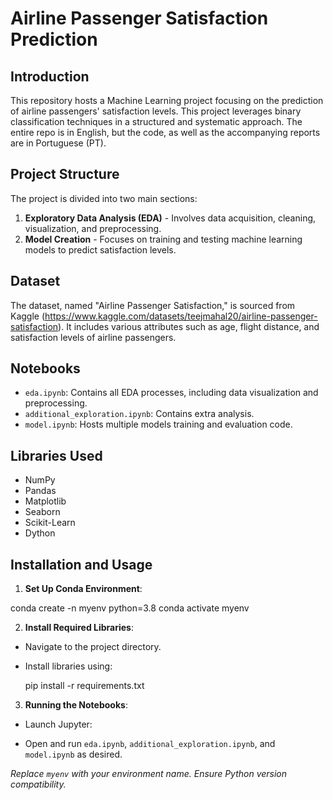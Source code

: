 # Airline Passenger Satisfaction Prediction

## Introduction
This repository hosts a Machine Learning project focusing on the prediction of airline passengers' satisfaction levels.  This project leverages binary classification techniques in a structured and systematic approach.
The entire repo is in English, but the code, as well as the accompanying reports are in Portuguese (PT).

## Project Structure
The project is divided into two main sections:
1. **Exploratory Data Analysis (EDA)** - Involves data acquisition, cleaning, visualization, and preprocessing. 
2. **Model Creation** - Focuses on training and testing machine learning models to predict satisfaction levels.

## Dataset
The dataset, named "Airline Passenger Satisfaction," is sourced from Kaggle (https://www.kaggle.com/datasets/teejmahal20/airline-passenger-satisfaction). It includes various attributes such as age, flight distance, and satisfaction levels of airline passengers.

## Notebooks
- `eda.ipynb`: Contains all EDA processes, including data visualization and preprocessing.
- `additional_exploration.ipynb`: Contains extra analysis.
- `model.ipynb`: Hosts multiple models training and evaluation code.

## Libraries Used
- NumPy
- Pandas
- Matplotlib
- Seaborn
- Scikit-Learn
- Dython

## Installation and Usage

1. **Set Up Conda Environment**:

conda create -n myenv python=3.8
conda activate myenv

2. **Install Required Libraries**:
- Navigate to the project directory.
- Install libraries using:
  
  pip install -r requirements.txt


3. **Running the Notebooks**:
- Launch Jupyter:

- Open and run `eda.ipynb`, `additional_exploration.ipynb`, and `model.ipynb` as desired.

*Replace `myenv` with your environment name. Ensure Python version compatibility.*

